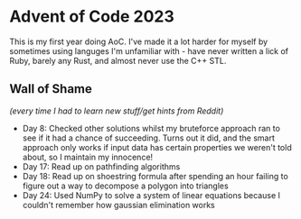 # Advent of Code 2023

This is my first year doing AoC. I've made it a lot harder for myself by sometimes using languges I'm unfamiliar with - have never written a lick of Ruby, barely any Rust, and almost never use the C++ STL.

## Wall of Shame

_(every time I had to learn new stuff/get hints from Reddit)_

- Day 8: Checked other solutions whilst my bruteforce approach ran to see if it had a chance of succeeding. Turns out it did, and the smart approach only works if input data has certain properties we weren't told about, so I maintain my innocence!
- Day 17: Read up on pathfinding algorithms
- Day 18: Read up on shoestring formula after spending an hour failing to figure out a way to decompose a polygon into triangles
- Day 24: Used NumPy to solve a system of linear equations because I couldn't remember how gaussian elimination works

